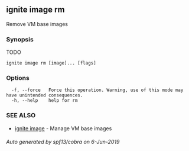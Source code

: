 ## ignite image rm

Remove VM base images

### Synopsis

TODO

```
ignite image rm [image]... [flags]
```

### Options

```
  -f, --force   Force this operation. Warning, use of this mode may have unintended consequences.
  -h, --help    help for rm
```

### SEE ALSO

* [ignite image](ignite_image.md)	 - Manage VM base images

###### Auto generated by spf13/cobra on 6-Jun-2019
